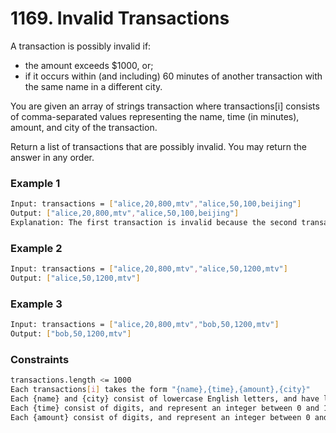 # 1169. Invalid Transactions

A transaction is possibly invalid if:

- the amount exceeds $1000, or;
- if it occurs within (and including) 60 minutes of another transaction with the same name in a different city.

You are given an array of strings transaction where transactions[i] consists of comma-separated values representing the name, time (in minutes), amount, and city of the transaction.

Return a list of transactions that are possibly invalid. You may return the answer in any order.

### Example 1
```sh
Input: transactions = ["alice,20,800,mtv","alice,50,100,beijing"]
Output: ["alice,20,800,mtv","alice,50,100,beijing"]
Explanation: The first transaction is invalid because the second transaction occurs within a difference of 60 minutes, have the same name and is in a different city. Similarly the second one is invalid too.
```

### Example 2
```sh
Input: transactions = ["alice,20,800,mtv","alice,50,1200,mtv"]
Output: ["alice,50,1200,mtv"]
```

### Example 3
```sh
Input: transactions = ["alice,20,800,mtv","bob,50,1200,mtv"]
Output: ["bob,50,1200,mtv"]
```

### Constraints
```sh
transactions.length <= 1000
Each transactions[i] takes the form "{name},{time},{amount},{city}"
Each {name} and {city} consist of lowercase English letters, and have lengths between 1 and 10.
Each {time} consist of digits, and represent an integer between 0 and 1000.
Each {amount} consist of digits, and represent an integer between 0 and 2000.
```
